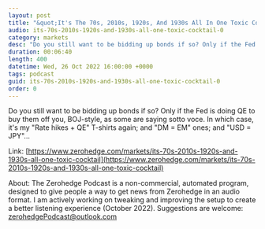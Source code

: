```yaml
---
layout: post
title: "&quot;It's The 70s, 2010s, 1920s, And 1930s All In One Toxic Cocktail&quot;"
audio: its-70s-2010s-1920s-and-1930s-all-one-toxic-cocktail-0
category: markets
desc: "Do you still want to be bidding up bonds if so? Only if the Fed is doing QE to buy them off you, BOJ-style, as some are saying sotto voce. In which case, it's my &quot;Rate hikes + QE&quot; T-shirts again; and &quot;DM = EM&quot; ones; and &quot;USD = JPY&quot;..."
duration: 00:06:40
length: 400
datetime: Wed, 26 Oct 2022 16:00:00 +0000
tags: podcast
guid: its-70s-2010s-1920s-and-1930s-all-one-toxic-cocktail-0
order: 0
---
```

Do you still want to be bidding up bonds if so? Only if the Fed is doing QE to buy them off you, BOJ-style, as some are saying sotto voce. In which case, it's my &quot;Rate hikes + QE&quot; T-shirts again; and &quot;DM = EM&quot; ones; and &quot;USD = JPY&quot;...

Link: [https://www.zerohedge.com/markets/its-70s-2010s-1920s-and-1930s-all-one-toxic-cocktail](https://www.zerohedge.com/markets/its-70s-2010s-1920s-and-1930s-all-one-toxic-cocktail)

About: The Zerohedge Podcast is a non-commercial, automated program, designed to give people a way to get news from Zerohedge in an audio format.  I am actively working on tweaking and improving the setup to create a better listening experience (October 2022).  Suggestions are welcome: [zerohedgePodcast@outlook.com](mailto:zerohedgePodcast@outlook.com)